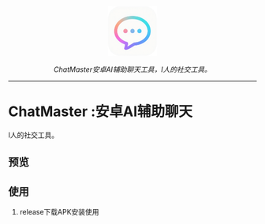 <div align="center">
  <a href="https://lishiyuan.com"><img width="100px" alt="logo" src="docs/icon.png"/></a>
  <p><em>ChatMaster安卓AI辅助聊天工具，I人的社交工具。</em></p>
</div>   

---

# ChatMaster :安卓AI辅助聊天

I人的社交工具。

## 预览 



## 使用

1. release下载APK安装使用


